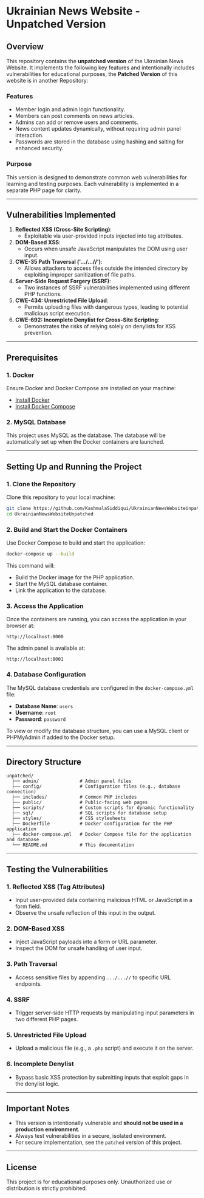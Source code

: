 # Ukrainian News Website - Unpatched Version

## Overview

This repository contains the **unpatched version** of the Ukrainian News Website. It implements the following key features and intentionally includes vulnerabilities for educational purposes, the **Patched Version** of this website is in another Repository:

### Features
- Member login and admin login functionality.
- Members can post comments on news articles.
- Admins can add or remove users and comments.
- News content updates dynamically, without requiring admin panel interaction.
- Passwords are stored in the database using hashing and salting for enhanced security.

### Purpose
This version is designed to demonstrate common web vulnerabilities for learning and testing purposes. Each vulnerability is implemented in a separate PHP page for clarity.

---

## Vulnerabilities Implemented
1. **Reflected XSS (Cross-Site Scripting)**:
   - Exploitable via user-provided inputs injected into tag attributes.
2. **DOM-Based XSS**:
   - Occurs when unsafe JavaScript manipulates the DOM using user input.
3. **CWE-35 Path Traversal ('.../...//')**:
   - Allows attackers to access files outside the intended directory by exploiting improper sanitization of file paths.
4. **Server-Side Request Forgery (SSRF)**:
   - Two instances of SSRF vulnerabilities implemented using different PHP functions.
5. **CWE-434: Unrestricted File Upload**:
   - Permits uploading files with dangerous types, leading to potential malicious script execution.
6. **CWE-692: Incomplete Denylist for Cross-Site Scripting**:
   - Demonstrates the risks of relying solely on denylists for XSS prevention.

---

## Prerequisites

### 1. Docker
Ensure Docker and Docker Compose are installed on your machine:
- [Install Docker](https://docs.docker.com/get-docker/)
- [Install Docker Compose](https://docs.docker.com/compose/install/)

### 2. MySQL Database
This project uses MySQL as the database. The database will be automatically set up when the Docker containers are launched.

---

## Setting Up and Running the Project

### 1. Clone the Repository
Clone this repository to your local machine:
```bash
git clone https://github.com/KashmalaSiddiqui/UkrainianNewsWebsiteUnpatched.git
cd UkrainianNewsWebsiteUnpatched
```

### 2. Build and Start the Docker Containers
Use Docker Compose to build and start the application:
```bash
docker-compose up --build
```

This command will:
- Build the Docker image for the PHP application.
- Start the MySQL database container.
- Link the application to the database.

### 3. Access the Application
Once the containers are running, you can access the application in your browser at:
```
http://localhost:8000
```
The admin panel is available at:
```
http://localhost:8001
```

### 4. Database Configuration
The MySQL database credentials are configured in the `docker-compose.yml` file:
- **Database Name**: `users`
- **Username**: `root`
- **Password**: `password`

To view or modify the database structure, you can use a MySQL client or PHPMyAdmin if added to the Docker setup.

---

## Directory Structure
```
unpatched/
  ├── admin/               # Admin panel files
  ├── config/              # Configuration files (e.g., database connection)
  ├── includes/            # Common PHP includes
  ├── public/              # Public-facing web pages
  ├── scripts/             # Custom scripts for dynamic functionality
  ├── sql/                 # SQL scripts for database setup
  ├── styles/              # CSS stylesheets
  ├── Dockerfile           # Docker configuration for the PHP application
  ├── docker-compose.yml   # Docker Compose file for the application and database
  └── README.md            # This documentation
```

---

## Testing the Vulnerabilities

### 1. **Reflected XSS (Tag Attributes)**
- Input user-provided data containing malicious HTML or JavaScript in a form field.
- Observe the unsafe reflection of this input in the output.

### 2. **DOM-Based XSS**
- Inject JavaScript payloads into a form or URL parameter.
- Inspect the DOM for unsafe handling of user input.

### 3. **Path Traversal**
- Access sensitive files by appending `.../...//` to specific URL endpoints.

### 4. **SSRF**
- Trigger server-side HTTP requests by manipulating input parameters in two different PHP pages.

### 5. **Unrestricted File Upload**
- Upload a malicious file (e.g., a `.php` script) and execute it on the server.

### 6. **Incomplete Denylist**
- Bypass basic XSS protection by submitting inputs that exploit gaps in the denylist logic.

---

## Important Notes
- This version is intentionally vulnerable and **should not be used in a production environment**.
- Always test vulnerabilities in a secure, isolated environment.
- For secure implementation, see the `patched` version of this project.

---

## License
This project is for educational purposes only. Unauthorized use or distribution is strictly prohibited.
